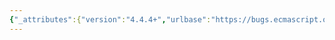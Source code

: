 ```yaml
---
{"_attributes":{"version":"4.4.4+","urlbase":"https://bugs.ecmascript.org/","maintainer":"dherman@mozilla.com"},"bug":{"bug_id":1336,"creation_ts":"2013-03-16 01:34:00 -0700","short_desc":"15.16.7.2.2: \"MapData\"","delta_ts":"2013-05-14 18:13:51 -0700","product":"Draft for 6th Edition","component":"editorial issue","version":"Rev 14: March 8, 2013 Draft","rep_platform":"All","op_sys":"All","bug_status":"RESOLVED","resolution":"FIXED","priority":"Normal","bug_severity":"minor","everconfirmed":true,"reporter":{"uid":"jmdyck","name":"Michael Dyck"},"assigned_to":{"uid":"allen","name":"Allen Wirfs-Brock"},"long_desc":[{"commentid":3478,"comment_count":0,"who":{"uid":"jmdyck","name":"Michael Dyck"},"bug_when":"2013-03-16 01:34:06 -0700","thetext":"In 15.16.7.2.2 \"SetIterator.prototype.next( )\",\nstep 7 says:\n    Assert: s has a [[SetData]] internal data property and s has\n    been initialized so the value of [[MapData]] is not undefined.\n\nChange \"MapData\" to \"SetData\", presumably."},{"commentid":3769,"comment_count":1,"who":{"uid":"allen","name":"Allen Wirfs-Brock"},"bug_when":"2013-05-12 14:41:06 -0700","thetext":"fixed in rev15 editor's draft"},{"commentid":3952,"comment_count":2,"who":{"uid":"allen","name":"Allen Wirfs-Brock"},"bug_when":"2013-05-14 18:13:51 -0700","thetext":"resolved in rev 15, May 14, 2013 draft"}]}}
---
```


